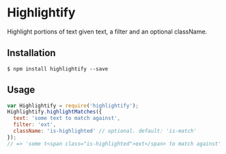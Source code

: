 # Highlightify
Highlight portions of text given text, a filter and an optional className.

## Installation
```shell
$ npm install highlightify --save
```

## Usage

```js
var Highlightify = require('highlightify');
Highlightify.highlightMatches({
  text: 'some text to match against',
  filter: 'ext',
  className: 'is-highlighted' // optional. default: 'is-match'
});
// => 'some t<span class="is-highlighted">ext</span> to match against'
```

